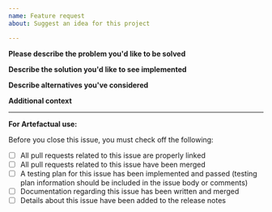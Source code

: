 ```yaml
---
name: Feature request
about: Suggest an idea for this project

---
```


**Please describe the problem you'd like to be solved**


**Describe the solution you'd like to see implemented**


**Describe alternatives you've considered**


**Additional context**


---

**For Artefactual use:**

Before you close this issue, you must check off the following:

- [ ] All pull requests related to this issue are properly linked
- [ ] All pull requests related to this issue have been merged
- [ ] A testing plan for this issue has been implemented and passed (testing plan information should be included in the issue body or comments)
- [ ] Documentation regarding this issue has been written and merged
- [ ] Details about this issue have been added to the release notes

